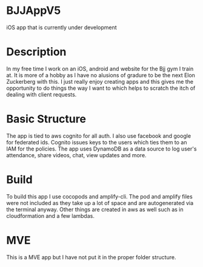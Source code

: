 # BJJAppV5
iOS app that is currently under development

# Description
In my free time I work on an iOS, android and website for the Bjj gym I train at.  It is more of a hobby as I have no alusions of gradure to be the next Elon Zuckerberg with this.  I just really enjoy creating apps and this gives me the opportunity to do things the way I want to which helps to scratch the itch of dealing with client requests.

# Basic Structure
The app is tied to aws cognito for all auth.  I also use facebook and google for federated ids.  Cognito issues keys to the users which ties them to an IAM for the policies.  The app uses DynamoDB as a data source to log user's attendance, share videos, chat, view updates and more.  

# Build
To build this app I use cocopods and amplify-cli.  The pod and amplify files were not included as they take up a lot of space and are autogenerated via the terminal anyway.  Other things are created in aws as well such as in cloudformation and a few lambdas.

# MVE
This is a MVE app but I have not put it in the proper folder structure.  
